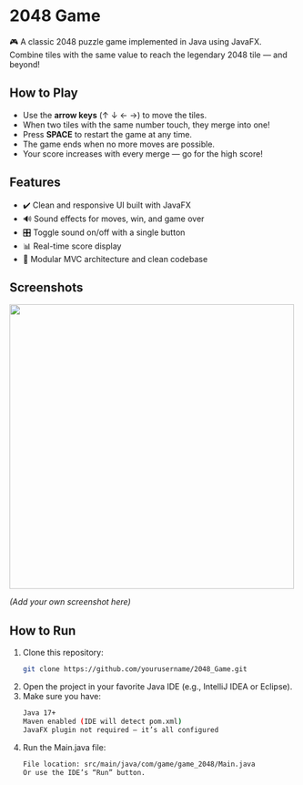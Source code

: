 # 2048 Game

🎮 A classic 2048 puzzle game implemented in Java using JavaFX.  
Combine tiles with the same value to reach the legendary 2048 tile — and beyond!

## How to Play

- Use the **arrow keys** (↑ ↓ ← →) to move the tiles.
- When two tiles with the same number touch, they merge into one!
- Press **SPACE** to restart the game at any time.
- The game ends when no more moves are possible.
- Your score increases with every merge — go for the high score!

## Features

- ✔️ Clean and responsive UI built with JavaFX
- 🔊 Sound effects for moves, win, and game over
- 🎛️ Toggle sound on/off with a single button
- 📊 Real-time score display
- 🧠 Modular MVC architecture and clean codebase

## Screenshots

<img src="https://github.com/yourusername/2048_Game/assets/sample-screenshot.png" width="500"/>

*(Add your own screenshot here)*

## How to Run

1. Clone this repository:
   ```bash
   git clone https://github.com/yourusername/2048_Game.git
2. Open the project in your favorite Java IDE (e.g., IntelliJ IDEA or Eclipse).
3. Make sure you have:
   ```bash
   Java 17+
   Maven enabled (IDE will detect pom.xml)
   JavaFX plugin not required — it’s all configured
5. Run the Main.java file:
   ```bash
   File location: src/main/java/com/game/game_2048/Main.java
   Or use the IDE’s “Run” button.
   
